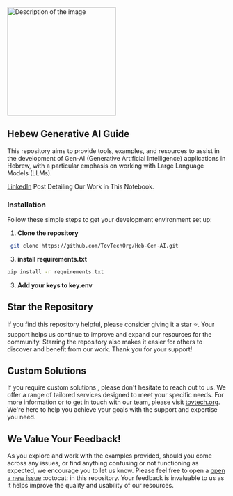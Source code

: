 <picture>
  <source srcset="https://github.com/TovTechOrg/Heb-Gen-AI/assets/65238333/a68f7617-00c7-470a-b8b6-a4fb4c09fe09" media="(prefers-color-scheme: dark)" alt="Dark Logo" width="250">
  <img src="https://github.com/TovTechOrg/Heb-Gen-AI/assets/65238333/85b8b0be-4857-4de7-be95-6bfce0b56982" alt="Description of the image" alt="White logo" width="250">
</picture>

## Hebew Generative AI Guide
This repository aims to provide tools, examples, and resources to assist in the development of Gen-AI (Generative Artificial Intelligence) applications in Hebrew, with a particular emphasis on working with Large Language Models (LLMs).

[LinkedIn](https://www.linkedin.com/posts/raz-hadas_github-tovtechorgheb-gen-ai-tools-examples-activity-7170801400010981376-NaaL/?utm_source=share&utm_medium=member_desktop) Post Detailing Our Work in This Notebook.

### Installation

Follow these simple steps to get your development environment set up:

1. **Clone the repository**
  ```bash
   git clone https://github.com/TovTechOrg/Heb-Gen-AI.git
```
3. **install requirements.txt**

```bash
pip install -r requirements.txt
```
3. **Add your keys to key.env**

## Star the Repository

If you find this repository helpful, please consider giving it a star :star:. Your support helps us continue to improve and expand our resources for the community. Starring the repository also makes it easier for others to discover and benefit from our work. Thank you for your support!

## Custom Solutions

If you require custom solutions , please don't hesitate to reach out to us. We offer a range of tailored services designed to meet your specific needs. For more information or to get in touch with our team, please visit [tovtech.org](https://tovtech.org). We're here to help you achieve your goals with the support and expertise you need.

## We Value Your Feedback!

As you explore and work with the examples provided, should you come across any issues, or find anything confusing or not functioning as expected, we encourage you to let us know. Please feel free to open a [open a new issue](https://github.com/TovTechOrg/Heb-Gen-AI/issues/new) :octocat: in this repository. Your feedback is invaluable to us as it helps improve the quality and usability of our resources.

